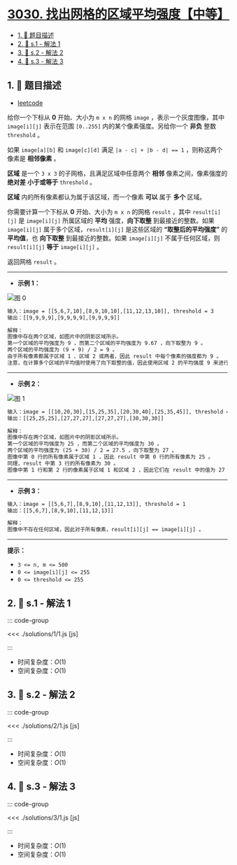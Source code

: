 # [3030. 找出网格的区域平均强度【中等】](https://github.com/tnotesjs/TNotes.leetcode/tree/main/notes/3030.%20%E6%89%BE%E5%87%BA%E7%BD%91%E6%A0%BC%E7%9A%84%E5%8C%BA%E5%9F%9F%E5%B9%B3%E5%9D%87%E5%BC%BA%E5%BA%A6%E3%80%90%E4%B8%AD%E7%AD%89%E3%80%91)

<!-- region:toc -->

- [1. 📝 题目描述](#1--题目描述)
- [2. 🎯 s.1 - 解法 1](#2--s1---解法-1)
- [3. 🎯 s.2 - 解法 2](#3--s2---解法-2)
- [4. 🎯 s.3 - 解法 3](#4--s3---解法-3)

<!-- endregion:toc -->

## 1. 📝 题目描述

- [leetcode](https://leetcode.cn/problems/find-the-grid-of-region-average/)

给你一个下标从 **0** 开始、大小为 `m x n` 的网格 `image` ，表示一个灰度图像，其中 `image[i][j]` 表示在范围 `[0..255]` 内的某个像素强度。另给你一个 **非负** 整数 `threshold` 。

如果 `image[a][b]` 和 `image[c][d]` 满足 `|a - c| + |b - d| == 1` ，则称这两个像素是 **相邻像素** 。

**区域** 是一个 `3 x 3` 的子网格，且满足区域中任意两个 **相邻** 像素之间，像素强度的 **绝对差** **小于或等于** `threshold` 。

**区域** 内的所有像素都认为属于该区域，而一个像素 **可以** 属于 **多个** 区域。

你需要计算一个下标从 **0** 开始、大小为 `m x n` 的网格 `result` ，其中 `result[i][j]` 是 `image[i][j]` 所属区域的 **平均** 强度，**向下取整** 到最接近的整数。如果 `image[i][j]` 属于多个区域，`result[i][j]` 是这些区域的 **“取整后的平均强度”** 的 **平均值**，也 **向下取整** 到最接近的整数。如果 `image[i][j]` 不属于任何区域，则 `result[i][j]` **等于** `image[i][j]` 。

返回网格 `result` 。

---

- **示例 1：**

![图 0](https://cdn.jsdelivr.net/gh/tnotesjs/imgs@main/2025-09-28-21-45-25.png)

```txt
输入：image = [[5,6,7,10],[8,9,10,10],[11,12,13,10]], threshold = 3
输出：[[9,9,9,9],[9,9,9,9],[9,9,9,9]]

解释：
图像中存在两个区域，如图片中的阴影区域所示。
第一个区域的平均强度为 9 ，而第二个区域的平均强度为 9.67 ，向下取整为 9 。
两个区域的平均强度为 (9 + 9) / 2 = 9 。
由于所有像素都属于区域 1 、区域 2 或两者，因此 result 中每个像素的强度都为 9 。
注意，在计算多个区域的平均值时使用了向下取整的值，因此使用区域 2 的平均强度 9 来进行计算，而不是 9.67 。
```

---

- **示例 2：**

![图 1](https://cdn.jsdelivr.net/gh/tnotesjs/imgs@main/2025-09-28-21-45-33.png)

```txt
输入：image = [[10,20,30],[15,25,35],[20,30,40],[25,35,45]], threshold = 12
输出：[[25,25,25],[27,27,27],[27,27,27],[30,30,30]]

解释：
图像中存在两个区域，如图片中的阴影区域所示。
第一个区域的平均强度为 25 ，而第二个区域的平均强度为 30 。
两个区域的平均强度为 (25 + 30) / 2 = 27.5 ，向下取整为 27 。
图像中第 0 行的所有像素属于区域 1 ，因此 result 中第 0 行的所有像素为 25 。
同理，result 中第 3 行的所有像素为 30 。
图像中第 1 行和第 2 行的像素属于区域 1 和区域 2 ，因此它们在 result 中的值为 27 。
```

---

- **示例 3：**

```txt
输入：image = [[5,6,7],[8,9,10],[11,12,13]], threshold = 1
输出：[[5,6,7],[8,9,10],[11,12,13]]

解释：
图像中不存在任何区域，因此对于所有像素，result[i][j] == image[i][j] 。
```

---

**提示：**

- `3 <= n, m <= 500`
- `0 <= image[i][j] <= 255`
- `0 <= threshold <= 255`

## 2. 🎯 s.1 - 解法 1

::: code-group

<<< ./solutions/1/1.js [js]

:::

- 时间复杂度：$O(1)$
- 空间复杂度：$O(1)$

## 3. 🎯 s.2 - 解法 2

::: code-group

<<< ./solutions/2/1.js [js]

:::

- 时间复杂度：$O(1)$
- 空间复杂度：$O(1)$

## 4. 🎯 s.3 - 解法 3

::: code-group

<<< ./solutions/3/1.js [js]

:::

- 时间复杂度：$O(1)$
- 空间复杂度：$O(1)$
